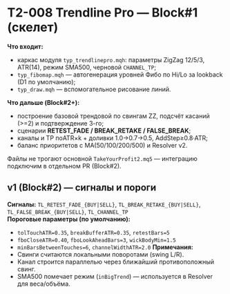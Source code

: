 ﻿# T2-008 Trendline Pro — Block#1 (скелет)

**Что входит:**
- каркас модуля `typ_trendlinepro.mqh`: параметры ZigZag 12/5/3, ATR(14), режим SMA500, черновой `CHANNEL_TP`;
- `typ_fibomap.mqh` — автогенерация уровней Фибо по Hi/Lo за lookback (D1 по умолчанию);
- `typ_draw.mqh` — вспомогательное рисование линий.

**Что дальше (Block#2+):**
- построение базовой трендовой по свингам ZZ, подсчёт касаний (>=2) и подтверждение 3-го;
- сценарии **RETEST_FADE / BREAK_RETAKE / FALSE_BREAK**;
- каналы и TP поATR×k + доливки 1.0→0.7→0.5, AddStep≥0.8·ATR;
- баланс приоритетов с MA(50/100/200/500) и Resolver v2.

Файлы не трогают основной `TakeYourProfit2.mq5` — интеграцию подключим в отдельном PR (Block#2).

## v1 (Block#2) — сигналы и пороги
**Сигналы:** `TL_RETEST_FADE_{BUY|SELL}`, `TL_BREAK_RETAKE_{BUY|SELL}`, `TL_FALSE_BREAK_{BUY|SELL}`, `TL_CHANNEL_TP`  
**Пороговые параметры (по умолчанию):**
- `tolTouchATR=0.35`, `breakBufferATR=0.35`, `retestBars=5`
- `fboCloseATR=0.40`, `fboLookAheadBars=3`, `wickBodyMin=1.5`
- `minBarsBetweenTouches=6`, `channelWidthATR=2.0`
**Примечания:**
- Свинги считаются локальными поворотами (swing L/R).
- Канал строится параллелью через ближайший противоположный свинг.
- SMA500 помечает режим (`inBigTrend`) — используется в Resolver для веса/объёма.

